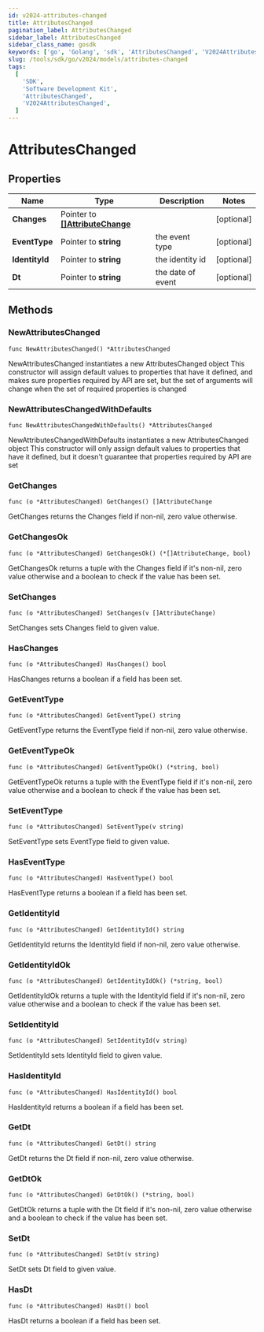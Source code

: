 ```yaml
---
id: v2024-attributes-changed
title: AttributesChanged
pagination_label: AttributesChanged
sidebar_label: AttributesChanged
sidebar_class_name: gosdk
keywords: ['go', 'Golang', 'sdk', 'AttributesChanged', 'V2024AttributesChanged']
slug: /tools/sdk/go/v2024/models/attributes-changed
tags:
  [
    'SDK',
    'Software Development Kit',
    'AttributesChanged',
    'V2024AttributesChanged',
  ]
---
```


# AttributesChanged

## Properties

| Name | Type | Description | Notes |
| --- | --- | --- | --- |
| **Changes** | Pointer to [**[]AttributeChange**](attribute-change) |  | [optional] |
| **EventType** | Pointer to **string** | the event type | [optional] |
| **IdentityId** | Pointer to **string** | the identity id | [optional] |
| **Dt** | Pointer to **string** | the date of event | [optional] |

## Methods

### NewAttributesChanged

`func NewAttributesChanged() *AttributesChanged`

NewAttributesChanged instantiates a new AttributesChanged object This constructor will assign default values to properties that have it defined, and makes sure properties required by API are set, but the set of arguments will change when the set of required properties is changed

### NewAttributesChangedWithDefaults

`func NewAttributesChangedWithDefaults() *AttributesChanged`

NewAttributesChangedWithDefaults instantiates a new AttributesChanged object This constructor will only assign default values to properties that have it defined, but it doesn't guarantee that properties required by API are set

### GetChanges

`func (o *AttributesChanged) GetChanges() []AttributeChange`

GetChanges returns the Changes field if non-nil, zero value otherwise.

### GetChangesOk

`func (o *AttributesChanged) GetChangesOk() (*[]AttributeChange, bool)`

GetChangesOk returns a tuple with the Changes field if it's non-nil, zero value otherwise and a boolean to check if the value has been set.

### SetChanges

`func (o *AttributesChanged) SetChanges(v []AttributeChange)`

SetChanges sets Changes field to given value.

### HasChanges

`func (o *AttributesChanged) HasChanges() bool`

HasChanges returns a boolean if a field has been set.

### GetEventType

`func (o *AttributesChanged) GetEventType() string`

GetEventType returns the EventType field if non-nil, zero value otherwise.

### GetEventTypeOk

`func (o *AttributesChanged) GetEventTypeOk() (*string, bool)`

GetEventTypeOk returns a tuple with the EventType field if it's non-nil, zero value otherwise and a boolean to check if the value has been set.

### SetEventType

`func (o *AttributesChanged) SetEventType(v string)`

SetEventType sets EventType field to given value.

### HasEventType

`func (o *AttributesChanged) HasEventType() bool`

HasEventType returns a boolean if a field has been set.

### GetIdentityId

`func (o *AttributesChanged) GetIdentityId() string`

GetIdentityId returns the IdentityId field if non-nil, zero value otherwise.

### GetIdentityIdOk

`func (o *AttributesChanged) GetIdentityIdOk() (*string, bool)`

GetIdentityIdOk returns a tuple with the IdentityId field if it's non-nil, zero value otherwise and a boolean to check if the value has been set.

### SetIdentityId

`func (o *AttributesChanged) SetIdentityId(v string)`

SetIdentityId sets IdentityId field to given value.

### HasIdentityId

`func (o *AttributesChanged) HasIdentityId() bool`

HasIdentityId returns a boolean if a field has been set.

### GetDt

`func (o *AttributesChanged) GetDt() string`

GetDt returns the Dt field if non-nil, zero value otherwise.

### GetDtOk

`func (o *AttributesChanged) GetDtOk() (*string, bool)`

GetDtOk returns a tuple with the Dt field if it's non-nil, zero value otherwise and a boolean to check if the value has been set.

### SetDt

`func (o *AttributesChanged) SetDt(v string)`

SetDt sets Dt field to given value.

### HasDt

`func (o *AttributesChanged) HasDt() bool`

HasDt returns a boolean if a field has been set.
